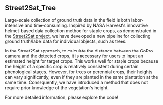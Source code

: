 ## Street2Sat_Tree

Large-scale collection of ground truth data in the field is both labor-intensive and time-consuming. Inspired by NASA Harvest's innovative helmet-based data collection method for staple crops, as demonstrated in the [Street2Sat project](https://www.climatechange.ai/papers/icml2021/74.html), we have developed a new pipeline for collecting ground truth/label data for individual objects, such as trees.

In the Street2Sat approach, to calculate the distance between the GoPro camera and the detected crops, it is necessary for users to input an estimated height for target crops. This works well for staple crops because the height of a specific crop is relatively consistent during certain phenological stages. However, for trees or perennial crops, their heights can vary significantly, even if they are planted in the same plantation at the same time. Consequently, we have introduced a method that does not require prior knowledge of the vegetation's height.

For more detailed information, please explore the code!
